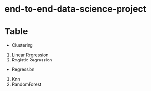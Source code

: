 # end-to-end-data-science-project
# Table
- Clustering
1. Linear Regression
2. Rogistic Regression
- Regression
1. Knn
2. RandomForest
